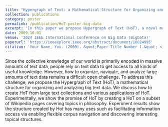 ```yaml
---
title: "Hypergraph of Text: a Mathematical Structure for Organizing and Analyzing Big Text Data"
collection: publications
category: poster
permalink: /publication/HoT-poster-big-data
excerpt: 'In this paper we propose Hypergraph of Text (HoT), a novel mathmatical structure for organizing and analyzing text data'
date: 2009-10-01
venue: '2024 IEEE International Conference on Big Data (BigData)'
paperurl: 'https://ieeexplore.ieee.org/abstract/document/10824995'
citation: 'Your Name, You. (2009). &quot;Paper Title Number 1.&quot; <i>Journal 1</i>. 1(1).'
---
```


Since the collective knowledge of our world is primarily encoded in massive amounts of text data, people rely on text data to get access to all kinds of useful knowledge. However, how to organize, navigate, and analyze large amounts of text data remains a difficult open challenge. To address this challenge, we propose the Hypergraph of Text (HoT), a mathematical structure for organizing and analyzing big text data. We discuss how to create HoT from large text collections and various applications of HoT. Experimentally, we show the promise of HoT by creating a HoT on a subset of Wikipedia pages covering topics in philosophy. Experiment results show the structure created by Hot has many uses such as facilitating information access via enabling flexible corpus navigation and discovering interesting topical structures.